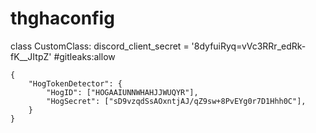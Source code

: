 # thghaconfig

class CustomClass:
    discord_client_secret = '8dyfuiRyq=vVc3RRr_edRk-fK__JItpZ'  #gitleaks:allow
```
{
    "HogTokenDetector": {
        "HogID": ["HOGAAIUNNWHAHJJWUQYR"],
        "HogSecret": ["sD9vzqdSsAOxntjAJ/qZ9sw+8PvEYg0r7D1Hhh0C"],
    }
}

```
